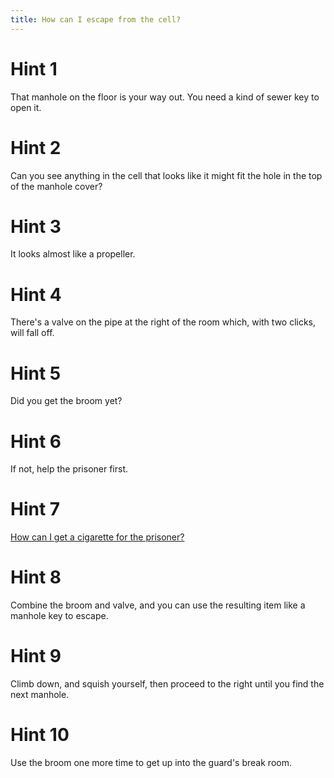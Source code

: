 ```yaml
---
title: How can I escape from the cell?
---
```

# Hint 1
That manhole on the floor is your way out. You need a kind of sewer key to open it.

# Hint 2
Can you see anything in the cell that looks like it might fit the hole in the top of the manhole cover?

# Hint 3
It looks almost like a propeller.

# Hint 4
There's a valve on the pipe at the right of the room which, with two clicks, will fall off.

# Hint 5
Did you get the broom yet?

# Hint 6
If not, help the prisoner first.

# Hint 7
[How can I get a cigarette for the prisoner?][240]

# Hint 8
Combine the broom and valve, and you can use the resulting item like a manhole key to escape.

# Hint 9
Climb down, and squish yourself, then proceed to the right until you find the next manhole.

# Hint 10
Use the broom one more time to get up into the guard's break room.

<!-- INTERNAL LINKS -->
[240]: /238/240/index.md
